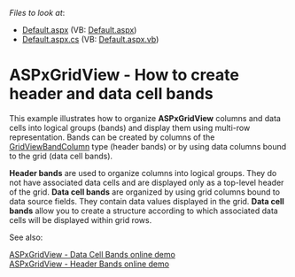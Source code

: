 <!-- default file list -->
*Files to look at*:

* [Default.aspx](./CS/Default.aspx) (VB: [Default.aspx](./VB/Default.aspx))
* [Default.aspx.cs](./CS/Default.aspx.cs) (VB: [Default.aspx.vb](./VB/Default.aspx.vb))
<!-- default file list end -->
# ASPxGridView - How to create header and data cell bands


<p>This example illustrates how to organize <strong>ASPxGridView</strong> columns and data cells into logical groups (bands) and display them using multi-row representation. Bands can be created by columns of the <a href="http://help.devexpress.com/#AspNet/clsDevExpressWebGridViewBandColumntopic">GridViewBandColumn</a> type (header bands) or by using data columns bound to the grid (data cell bands). </p>
<p><strong>Header bands</strong> are used to organize columns into logical groups. They do not have associated data cells and are displayed only as a top-level header of the grid. <strong>Data cell bands</strong> are organized by using grid columns bound to data source fields. They contain data values displayed in the grid. <strong>Data cell bands</strong> allow you to create a structure according to which associated data cells will be displayed within grid rows.</p>
<p>See also:</p>
<p><a href="https://demos.devexpress.com/ASPxGridViewDemos/Columns/DataCellBands.aspx">ASPxGridView - Data Cell Bands online demo</a><br><a href="https://demos.devexpress.com/ASPxGridViewDemos/Columns/Bands.aspx">ASPxGridView - Header Bands online demo</a></p>

<br/>


